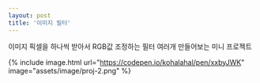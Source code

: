```yaml
---
layout: post
title: '이미지 필터'
---
```


이미지 픽셀을 하나씩 받아서 RGB값 조정하는 필터 여러개 만들어보는 미니 프로젝트

{% include image.html url="https://codepen.io/kohalahal/pen/xxbyJWK" image="assets/image/proj-2.png" %}

